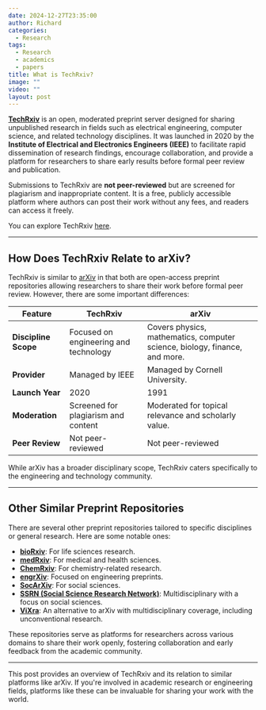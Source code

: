 ```yaml
---
date: 2024-12-27T23:35:00
author: Richard
categories:
  - Research
tags:
  - Research
  - academics
  - papers
title: What is TechRxiv?
image: ""
video: ""
layout: post
---
```

**[TechRxiv](https://www.techrxiv.org)**  is an open, moderated preprint server designed for sharing unpublished research in fields such as electrical engineering, computer science, and related technology disciplines. It was launched in 2020 by the **Institute of Electrical and Electronics Engineers (IEEE)** to facilitate rapid dissemination of research findings, encourage collaboration, and provide a platform for researchers to share early results before formal peer review and publication. 

Submissions to TechRxiv are **not peer-reviewed** but are screened for plagiarism and inappropriate content. It is a free, publicly accessible platform where authors can post their work without any fees, and readers can access it freely.

You can explore TechRxiv [here](https://www.techrxiv.org).

---

## How Does TechRxiv Relate to arXiv?

TechRxiv is similar to [arXiv](https://arxiv.org) in that both are open-access preprint repositories allowing researchers to share their work before formal peer review. However, there are some important differences:

| **Feature**         | **TechRxiv**                             | **arXiv**                                    |
|----------------------|------------------------------------------|----------------------------------------------|
| **Discipline Scope** | Focused on engineering and technology   | Covers physics, mathematics, computer science, biology, finance, and more. |
| **Provider**         | Managed by IEEE                        | Managed by Cornell University.           |
| **Launch Year**      | 2020                                   | 1991                                        |
| **Moderation**       | Screened for plagiarism and content     | Moderated for topical relevance and scholarly value. |
| **Peer Review**      | Not peer-reviewed                      | Not peer-reviewed                           |

While arXiv has a broader disciplinary scope, TechRxiv caters specifically to the engineering and technology community.

---

## Other Similar Preprint Repositories

There are several other preprint repositories tailored to specific disciplines or general research. Here are some notable ones:

- **[bioRxiv](https://www.biorxiv.org)**: For life sciences research.
- **[medRxiv](https://www.medrxiv.org)**: For medical and health sciences.
- **[ChemRxiv](https://chemrxiv.org)**: For chemistry-related research.
- **[engrXiv](https://engrxiv.org)**: Focused on engineering preprints.
- **[SocArXiv](https://osf.io/preprints/socarxiv/)**: For social sciences.
- **[SSRN (Social Science Research Network)](https://www.ssrn.com)**: Multidisciplinary with a focus on social sciences.
- **[ViXra](http://vixra.org)**: An alternative to arXiv with multidisciplinary coverage, including unconventional research.

These repositories serve as platforms for researchers across various domains to share their work openly, fostering collaboration and early feedback from the academic community.

--- 

This post provides an overview of TechRxiv and its relation to similar platforms like arXiv. If you're involved in academic research or engineering fields, platforms like these can be invaluable for sharing your work with the world.
